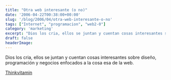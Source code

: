 ```yaml
---
title: "Otra web interesante (o no)"
date: '2006-04-22T00:38:00+00:00'
slug: '/blog/2006/04/otra-web-interesante-o-no'
tags: ["Internet", "programacion", "web2-0"]
category: 'marketing'
excerpt: "Dios los cria, ellos se juntan y cuentan cosas interesantes sobre diseño, programación y negocios enfocados a la cosa esa de la web.[Thinkvitamin]("
draft: false
headerImage:
---
```

Dios los cria, ellos se juntan y cuentan cosas interesantes sobre diseño, programación y negocios enfocados a la cosa esa de la web.

[Thinkvitamin](http://www.thinkvitamin.com/)
